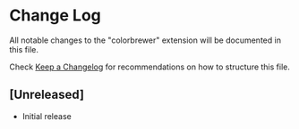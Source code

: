 # Change Log
All notable changes to the "colorbrewer" extension will be documented in this file.

Check [Keep a Changelog](http://keepachangelog.com/) for recommendations on how to structure this file.

## [Unreleased]
- Initial release
